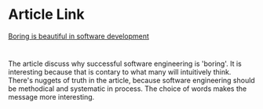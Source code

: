 # Article Link 
[Boring is beautiful in software development](https://medium.com/codex/boring-is-beautiful-in-software-development-2067f6a54ea7)


# 
The article discuss why successful software engineering is 'boring'. It is interesting because that is contary to what many will intuitively think. There's nuggets of truth in the article, because software engineering should be methodical and systematic in process. The choice of words makes the message more interesting. 


